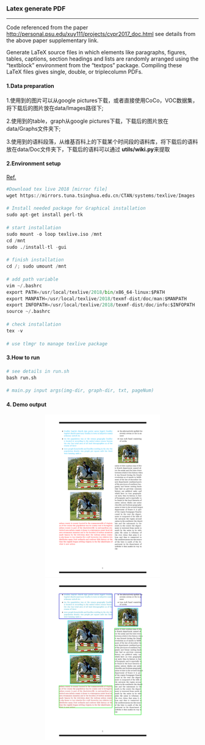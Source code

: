 ###  Latex generate PDF
---

Code referenced from the paper
http://personal.psu.edu/xuy111/projects/cvpr2017_doc.html
see details from the above paper supplementary link.

Generate LaTeX source files in which elements like paragraphs, figures, tables, captions, section headings and lists are randomly arranged using the “textblock” environment from the “textpos” package. Compiling these LaTeX files gives single, double, or triplecolumn PDFs.



#### 1.Data preparation
1.使用到的图片可以从google pictures下载，或者直接使用CoCo，VOC数据集，将下载后的图片放在data/Images路径下;

2.使用到的table，graph从google pictures下载，下载后的图片放在data/Graphs文件夹下;

3.使用到的语料段落，从维基百科上的下载某个时间段的语料库，将下载后的语料放在data/Doc文件夹下，下载后的语料可以通过 **utils/wiki.py**来提取



#### 2.Environment setup
 [Ref.](https://blog.csdn.net/lfs666666/article/details/88257913)

```python
#Download tex live 2018 [mirror file]     
wget https://mirrors.tuna.tsinghua.edu.cn/CTAN/systems/texlive/Images

# Install needed package for Graphical installation
sudo apt-get install perl-tk

# start installation
sudo mount -o loop texlive.iso /mnt
cd /mnt 
sudo ./install-tl -gui

# finish installation
cd /; sudo umount /mnt

# add path variable
vim ~/.bashrc
export PATH=/usr/local/texlive/2018/bin/x86_64-linux:$PATH
export MANPATH=/usr/local/texlive/2018/texmf-dist/doc/man:$MANPATH
export INFOPATH=/usr/local/texlive/2018/texmf-dist/doc/info:$INFOPATH
source ~/.bashrc

# check installation
tex -v

# use tlmgr to manage texlive package
```



#### 3.How to run

```python
# see details in run.sh
bash run.sh

# main.py input args(img-dir, graph-dir, txt, pageNum)
```



#### 4. Demo output

<center class="half">
<img src="output/0.jpg" width="300"/>
<img src="output/vis_0.jpg" width="300"/>
</center>


